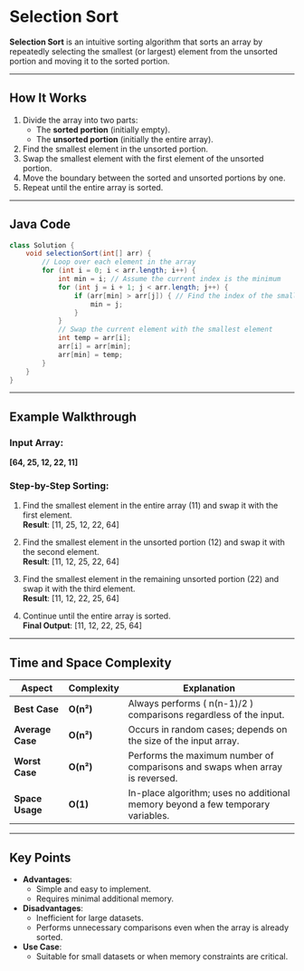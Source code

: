 # Selection Sort

**Selection Sort** is an intuitive sorting algorithm that sorts an array by repeatedly selecting the smallest (or largest) element from the unsorted portion and moving it to the sorted portion.

---

## How It Works

1. Divide the array into two parts:
   - The **sorted portion** (initially empty).
   - The **unsorted portion** (initially the entire array).
2. Find the smallest element in the unsorted portion.
3. Swap the smallest element with the first element of the unsorted portion.
4. Move the boundary between the sorted and unsorted portions by one.
5. Repeat until the entire array is sorted.

---

## Java Code

```java
class Solution {
    void selectionSort(int[] arr) {
        // Loop over each element in the array
        for (int i = 0; i < arr.length; i++) {
            int min = i; // Assume the current index is the minimum
            for (int j = i + 1; j < arr.length; j++) {
                if (arr[min] > arr[j]) { // Find the index of the smallest element
                    min = j;
                }
            }
            // Swap the current element with the smallest element
            int temp = arr[i];
            arr[i] = arr[min];
            arr[min] = temp;
        }
    }
}
```

---

## Example Walkthrough

### Input Array:  
**[64, 25, 12, 22, 11]**

### Step-by-Step Sorting:
1. Find the smallest element in the entire array (11) and swap it with the first element.  
   **Result**: [11, 25, 12, 22, 64]  

2. Find the smallest element in the unsorted portion (12) and swap it with the second element.  
   **Result**: [11, 12, 25, 22, 64]  

3. Find the smallest element in the remaining unsorted portion (22) and swap it with the third element.  
   **Result**: [11, 12, 22, 25, 64]  

4. Continue until the entire array is sorted.  
   **Final Output**: [11, 12, 22, 25, 64]  

---

## Time and Space Complexity

| **Aspect**       | **Complexity** | **Explanation**                                                                |
|-------------------|----------------|--------------------------------------------------------------------------------|
| **Best Case**     | **O(n²)**      | Always performs \( n(n-1)/2 \) comparisons regardless of the input.            |
| **Average Case**  | **O(n²)**      | Occurs in random cases; depends on the size of the input array.                |
| **Worst Case**    | **O(n²)**      | Performs the maximum number of comparisons and swaps when array is reversed.   |
| **Space Usage**   | **O(1)**       | In-place algorithm; uses no additional memory beyond a few temporary variables.|

---

## Key Points

- **Advantages**:
  - Simple and easy to implement.
  - Requires minimal additional memory.
- **Disadvantages**:
  - Inefficient for large datasets.
  - Performs unnecessary comparisons even when the array is already sorted.
- **Use Case**:
  - Suitable for small datasets or when memory constraints are critical.
